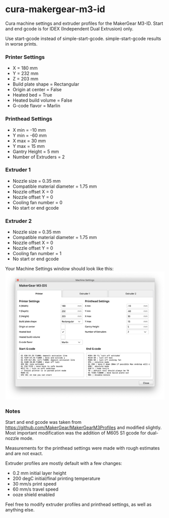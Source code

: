 # cura-makergear-m3-id
Cura machine settings and extruder profiles for the MakerGear M3-ID. Start and end gcode is for IDEX (Independent Dual Extrusion) only.

Use start-gcode instead of simple-start-gcode. simple-start-gcode results in worse prints.

### Printer Settings
* X = 180 mm
* Y = 232 mm
* Z = 203 mm
* Build plate shape = Rectangular
* Origin at center = False
* Heated bed = True
* Heated build volume = False
* G-code flavor = Marlin

### Printhead Settings
* X min = -10 mm
* Y min = -60 mm
* X max = 30 mm
* Y max = 15 mm
* Gantry Height = 5 mm
* Number of Extruders = 2

### Extruder 1
* Nozzle size = 0.35 mm
* Compatible material diameter = 1.75 mm
* Nozzle offset X = 0
* Nozzle offset Y = 0
* Cooling fan number = 0
* No start or end gcode

### Extruder 2
* Nozzle size = 0.35 mm
* Compatible material diameter = 1.75 mm
* Nozzle offset X = 0
* Nozzle offset Y = 0
* Cooling fan number = 1
* No start or end gcode

Your Machine Settings window should look like this:
![img](https://github.com/reedchen19/cura-makergear-m3-id/blob/main/MachineSettings.png)

### Notes
Start and end gcode was taken from https://github.com/MakerGear/MakerGearM3Profiles and modified slightly. Most important modification was the addition of M605 S1
gcode for dual-nozzle mode.

Measurements for the printhead settings were made with rough estimates and are not exact.

Extruder profiles are mostly default with a few changes:
* 0.2 mm initial layer height
* 200 degC initial/final printing temperature
* 30 mm/s print speed
* 60 mm/s travel speed
* ooze shield enabled

Feel free to modify extruder profiles and printhead settings, as well as anything else.
